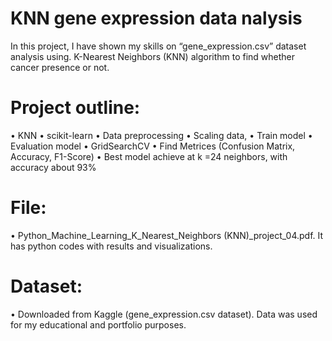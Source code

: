 # KNN gene expression data nalysis
In this project, I have shown my skills on “gene_expression.csv” dataset analysis using. K-Nearest Neighbors (KNN) algorithm to find whether cancer presence or not. 
# Project outline:  
•	KNN
•	scikit-learn
•	Data preprocessing
•	Scaling data, 
•	Train model
•	Evaluation model
•	GridSearchCV
•	Find Metrices (Confusion Matrix, Accuracy, F1-Score)
•	Best model achieve at k =24 neighbors, with accuracy about 93%
# File:
•	Python_Machine_Learning_K_Nearest_Neighbors (KNN)_project_04.pdf. It has python codes with results and visualizations. 
# Dataset:
•	Downloaded from Kaggle (gene_expression.csv dataset). Data was used for my educational and portfolio purposes.

